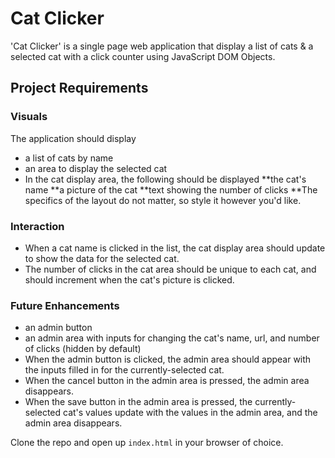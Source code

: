 # Cat Clicker
'Cat Clicker' is a single page web application that display a list of cats &amp; a selected cat with a click counter using JavaScript DOM Objects.
 
## Project Requirements
### Visuals
 The application should display
* a list of cats by name
* an area to display the selected cat
* In the cat display area, the following should be displayed
   **the cat's name
   **a picture of the cat
   **text showing the number of clicks
   **The specifics of the layout do not matter, so style it however you'd like.

### Interaction
* When a cat name is clicked in the list, the cat display area should update to show the data for the selected cat.
* The number of clicks in the cat area should be unique to each cat, and should increment when the cat's picture is clicked.

### Future Enhancements

* an admin button
* an admin area with inputs for changing the cat's name, url, and number of clicks (hidden by default)
* When the admin button is clicked, the admin area should appear with the inputs filled in for the currently-selected cat.
* When the cancel button in the admin area is pressed, the admin area disappears.
* When the save button in the admin area is pressed, the currently-selected cat's values update with the values in the admin area, and the   admin area disappears.

Clone the repo and open up `index.html` in your browser of choice.
